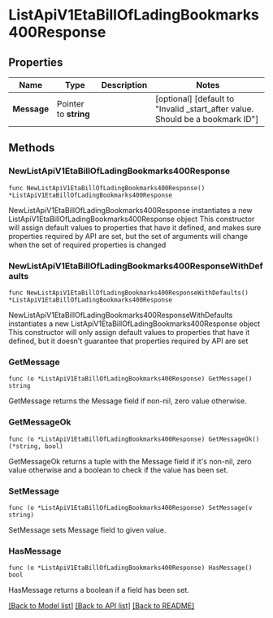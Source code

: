 # ListApiV1EtaBillOfLadingBookmarks400Response

## Properties

Name | Type | Description | Notes
------------ | ------------- | ------------- | -------------
**Message** | Pointer to **string** |  | [optional] [default to "Invalid _start_after value. Should be a bookmark ID"]

## Methods

### NewListApiV1EtaBillOfLadingBookmarks400Response

`func NewListApiV1EtaBillOfLadingBookmarks400Response() *ListApiV1EtaBillOfLadingBookmarks400Response`

NewListApiV1EtaBillOfLadingBookmarks400Response instantiates a new ListApiV1EtaBillOfLadingBookmarks400Response object
This constructor will assign default values to properties that have it defined,
and makes sure properties required by API are set, but the set of arguments
will change when the set of required properties is changed

### NewListApiV1EtaBillOfLadingBookmarks400ResponseWithDefaults

`func NewListApiV1EtaBillOfLadingBookmarks400ResponseWithDefaults() *ListApiV1EtaBillOfLadingBookmarks400Response`

NewListApiV1EtaBillOfLadingBookmarks400ResponseWithDefaults instantiates a new ListApiV1EtaBillOfLadingBookmarks400Response object
This constructor will only assign default values to properties that have it defined,
but it doesn't guarantee that properties required by API are set

### GetMessage

`func (o *ListApiV1EtaBillOfLadingBookmarks400Response) GetMessage() string`

GetMessage returns the Message field if non-nil, zero value otherwise.

### GetMessageOk

`func (o *ListApiV1EtaBillOfLadingBookmarks400Response) GetMessageOk() (*string, bool)`

GetMessageOk returns a tuple with the Message field if it's non-nil, zero value otherwise
and a boolean to check if the value has been set.

### SetMessage

`func (o *ListApiV1EtaBillOfLadingBookmarks400Response) SetMessage(v string)`

SetMessage sets Message field to given value.

### HasMessage

`func (o *ListApiV1EtaBillOfLadingBookmarks400Response) HasMessage() bool`

HasMessage returns a boolean if a field has been set.


[[Back to Model list]](../README.md#documentation-for-models) [[Back to API list]](../README.md#documentation-for-api-endpoints) [[Back to README]](../README.md)


